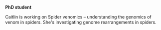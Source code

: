 **PhD student**

Caitlin is working on Spider venomics – understanding the genomics of venom in spiders. She's investigating genome rearrangements in spiders.